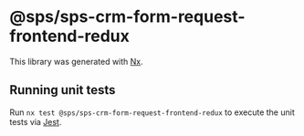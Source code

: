 # @sps/sps-crm-form-request-frontend-redux

This library was generated with [Nx](https://nx.dev).

## Running unit tests

Run `nx test @sps/sps-crm-form-request-frontend-redux` to execute the unit tests via [Jest](https://jestjs.io).
